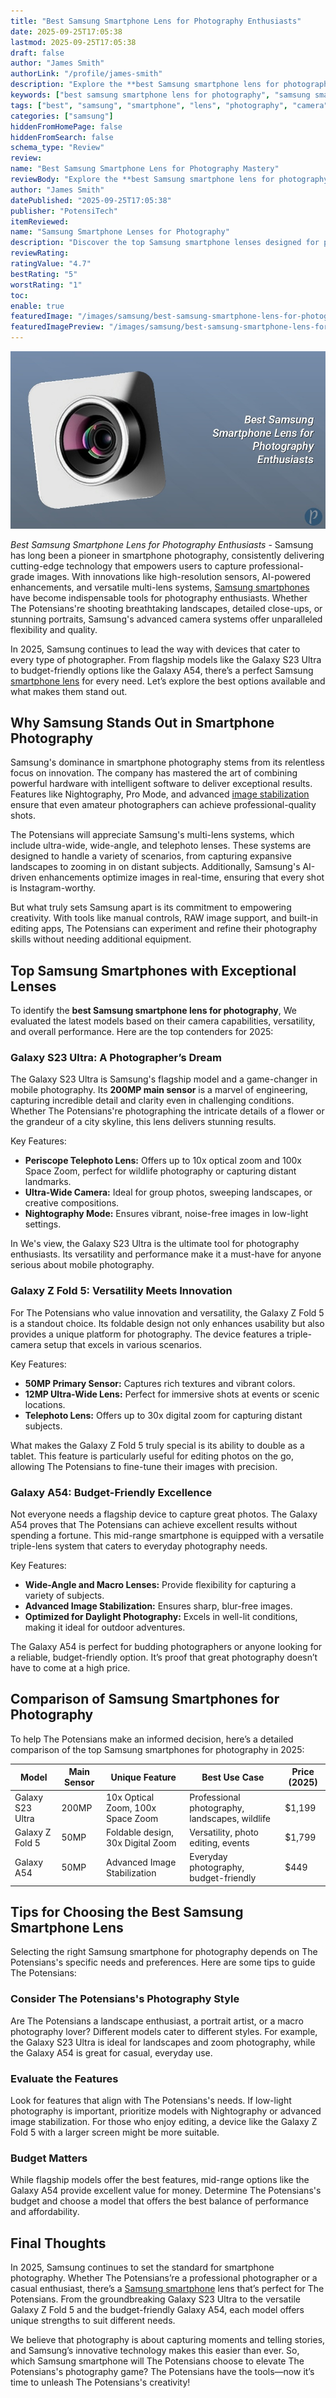 ```yaml
---
title: "Best Samsung Smartphone Lens for Photography Enthusiasts"
date: 2025-09-25T17:05:38
lastmod: 2025-09-25T17:05:38
draft: false
author: "James Smith"
authorLink: "/profile/james-smith"
description: "Explore the **best Samsung smartphone lens for photography** to capture breathtaking images. Learn about top models, features, and tips for achieving professional-quality photos."
keywords: ["best samsung smartphone lens for photography", "samsung smartphone photography lens", "top samsung lenses for photography"]
tags: ["best", "samsung", "smartphone", "lens", "photography", "camera"]
categories: ["samsung"]
hiddenFromHomePage: false
hiddenFromSearch: false
schema_type: "Review"
review:
name: "Best Samsung Smartphone Lens for Photography Mastery"
reviewBody: "Explore the **best Samsung smartphone lens for photography** to capture breathtaking images. Learn about top models, features, and tips for achieving professional-quality photos."
author: "James Smith"
datePublished: "2025-09-25T17:05:38"
publisher: "PotensiTech"
itemReviewed:
name: "Samsung Smartphone Lenses for Photography"
description: "Discover the top Samsung smartphone lenses designed for photography enthusiasts, offering advanced features like high-resolution sensors, optical zoom, and low-light optimization."
reviewRating:
ratingValue: "4.7"
bestRating: "5"
worstRating: "1"
toc:
enable: true
featuredImage: "/images/samsung/best-samsung-smartphone-lens-for-photography-enthusiasts.jpg"
featuredImagePreview: "/images/samsung/best-samsung-smartphone-lens-for-photography-enthusiasts.jpg"
---
```


![Best Samsung Smartphone Lens for Photography Enthusiasts](/images/samsung/best-samsung-smartphone-lens-for-photography-enthusiasts.jpg)


*Best Samsung Smartphone Lens for Photography Enthusiasts* - Samsung has long been a pioneer in smartphone photography, consistently delivering cutting-edge technology that empowers users to capture professional-grade images. With innovations like high-resolution sensors, AI-powered enhancements, and versatile multi-lens systems, [Samsung smartphones](/samsung/top-samsung-smartphones-for-budget-buyers) have become indispensable tools for photography enthusiasts. Whether The Potensians're shooting breathtaking landscapes, detailed close-ups, or stunning portraits, Samsung's advanced camera systems offer unparalleled flexibility and quality. 

In 2025, Samsung continues to lead the way with devices that cater to every type of photographer. From flagship models like the Galaxy S23 Ultra to budget-friendly options like the Galaxy A54, there’s a perfect Samsung [smartphone lens](/samsung/samsung-budget-friendly-smartphone-lens-choices) for every need. Let’s explore the best options available and what makes them stand out.

## Why Samsung Stands Out in Smartphone Photography

Samsung's dominance in smartphone photography stems from its relentless focus on innovation. The company has mastered the art of combining powerful hardware with intelligent software to deliver exceptional results. Features like Nightography, Pro Mode, and advanced [image stabilization](/samsung/samsung-budget-friendly-smartphone-with-image-stabilization) ensure that even amateur photographers can achieve professional-quality shots.

The Potensians will appreciate Samsung's multi-lens systems, which include ultra-wide, wide-angle, and telephoto lenses. These systems are designed to handle a variety of scenarios, from capturing expansive landscapes to zooming in on distant subjects. Additionally, Samsung's AI-driven enhancements optimize images in real-time, ensuring that every shot is Instagram-worthy.

But what truly sets Samsung apart is its commitment to empowering creativity. With tools like manual controls, RAW image support, and built-in editing apps, The Potensians can experiment and refine their photography skills without needing additional equipment. 

## Top Samsung Smartphones with Exceptional Lenses

To identify the **best Samsung smartphone lens for photography**, We evaluated the latest models based on their camera capabilities, versatility, and overall performance. Here are the top contenders for 2025:

### Galaxy S23 Ultra: A Photographer’s Dream

The Galaxy S23 Ultra is Samsung's flagship model and a game-changer in mobile photography. Its __200MP main sensor__ is a marvel of engineering, capturing incredible detail and clarity even in challenging conditions. Whether The Potensians're photographing the intricate details of a flower or the grandeur of a city skyline, this lens delivers stunning results.

Key Features:
- **Periscope Telephoto Lens:** Offers up to 10x optical zoom and 100x Space Zoom, perfect for wildlife photography or capturing distant landmarks.
- **Ultra-Wide Camera:** Ideal for group photos, sweeping landscapes, or creative compositions.
- **Nightography Mode:** Ensures vibrant, noise-free images in low-light settings.

In We's view, the Galaxy S23 Ultra is the ultimate tool for photography enthusiasts. Its versatility and performance make it a must-have for anyone serious about mobile photography.

### Galaxy Z Fold 5: Versatility Meets Innovation

For The Potensians who value innovation and versatility, the Galaxy Z Fold 5 is a standout choice. Its foldable design not only enhances usability but also provides a unique platform for photography. The device features a triple-camera setup that excels in various scenarios.

Key Features:
- __50MP Primary Sensor:__ Captures rich textures and vibrant colors.
- **12MP Ultra-Wide Lens:** Perfect for immersive shots at events or scenic locations.
- **Telephoto Lens:** Offers up to 30x digital zoom for capturing distant subjects.

What makes the Galaxy Z Fold 5 truly special is its ability to double as a tablet. This feature is particularly useful for editing photos on the go, allowing The Potensians to fine-tune their images with precision.

### Galaxy A54: Budget-Friendly Excellence

Not everyone needs a flagship device to capture great photos. The Galaxy A54 proves that The Potensians can achieve excellent results without spending a fortune. This mid-range smartphone is equipped with a versatile triple-lens system that caters to everyday photography needs.

Key Features:
- **Wide-Angle and Macro Lenses:** Provide flexibility for capturing a variety of subjects.
- **Advanced Image Stabilization:** Ensures sharp, blur-free images.
- **Optimized for Daylight Photography:** Excels in well-lit conditions, making it ideal for outdoor adventures.

The Galaxy A54 is perfect for budding photographers or anyone looking for a reliable, budget-friendly option. It’s proof that great photography doesn’t have to come at a high price.

## Comparison of Samsung Smartphones for Photography

To help The Potensians make an informed decision, here’s a detailed comparison of the top Samsung smartphones for photography in 2025:

<div class="table-responsive">
<table class="html-table">
<thead>
<tr>
<th>Model</th>
<th>Main Sensor</th>
<th>Unique Feature</th>
<th>Best Use Case</th>
<th>Price (2025)</th>
</tr>
</thead>
<tbody>
<tr>
<td>Galaxy S23 Ultra</td>
<td>200MP</td>
<td>10x Optical Zoom, 100x Space Zoom</td>
<td>Professional photography, landscapes, wildlife</td>
<td>$1,199</td>
</tr>
<tr>
<td>Galaxy Z Fold 5</td>
<td>50MP</td>
<td>Foldable design, 30x Digital Zoom</td>
<td>Versatility, photo editing, events</td>
<td>$1,799</td>
</tr>
<tr>
<td>Galaxy A54</td>
<td>50MP</td>
<td>Advanced Image Stabilization</td>
<td>Everyday photography, budget-friendly</td>
<td>$449</td>
</tr>
</tbody>
</table>
</div>

## Tips for Choosing the Best Samsung Smartphone Lens

Selecting the right Samsung smartphone for photography depends on The Potensians's specific needs and preferences. Here are some tips to guide The Potensians:

### Consider The Potensians's Photography Style

Are The Potensians a landscape enthusiast, a portrait artist, or a macro photography lover? Different models cater to different styles. For example, the Galaxy S23 Ultra is ideal for landscapes and zoom photography, while the Galaxy A54 is great for casual, everyday use.

### Evaluate the Features

Look for features that align with The Potensians's needs. If low-light photography is important, prioritize models with Nightography or advanced image stabilization. For those who enjoy editing, a device like the Galaxy Z Fold 5 with a larger screen might be more suitable.

### Budget Matters

While flagship models offer the best features, mid-range options like the Galaxy A54 provide excellent value for money. Determine The Potensians's budget and choose a model that offers the best balance of performance and affordability.

## Final Thoughts

In 2025, Samsung continues to set the standard for smartphone photography. Whether The Potensians’re a professional photographer or a casual enthusiast, there’s a [Samsung smartphone](/samsung/authentic-samsung-smartphone-photography-gear) lens that’s perfect for The Potensians. From the groundbreaking Galaxy S23 Ultra to the versatile Galaxy Z Fold 5 and the budget-friendly Galaxy A54, each model offers unique strengths to suit different needs.

We believe that photography is about capturing moments and telling stories, and Samsung’s innovative technology makes this easier than ever. So, which Samsung smartphone will The Potensians choose to elevate The Potensians's photography game? The Potensians have the tools—now it’s time to unleash The Potensians's creativity!